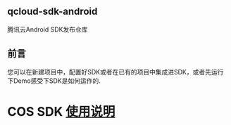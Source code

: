 ## qcloud-sdk-android
腾讯云Android SDK发布仓库

## 前言  

您可以在新建项目中，配置好SDK或者在已有的项目中集成进SDK，或者先运行下Demo感受下SDK是如何运作的.

# COS SDK [使用说明]()
